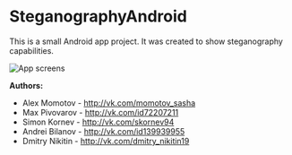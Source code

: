 # SteganographyAndroid

This is a small Android app project. It was created to show steganography capabilities.

![App screens](http://i.imgur.com/0zz2EpL.png?1 "App screens")

<b>Authors:</b>

- Alex Momotov - http://vk.com/momotov_sasha
- Max Pivovarov - http://vk.com/id72207211
- Simon Kornev - http://vk.com/skornev94
- Andrei Bilanov - http://vk.com/id139939955
- Dmitry Nikitin - http://vk.com/dmitry_nikitin19
